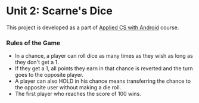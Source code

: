 # Unit 2: Scarne's Dice

This project is developed as a part of [Applied CS with Android](https://cswithandroid.withgoogle.com/) course. 

### Rules of the Game

* In a chance, a player can roll dice as many times as they wish as long as they don't get a 1.
* If they get a 1, all points they earn in that chance is reverted and the turn goes to the opposite player.
* A player can also HOLD in his chance means transferring the chance to the opposite user without making a die roll.
* The first player who reaches the score of 100 wins.


